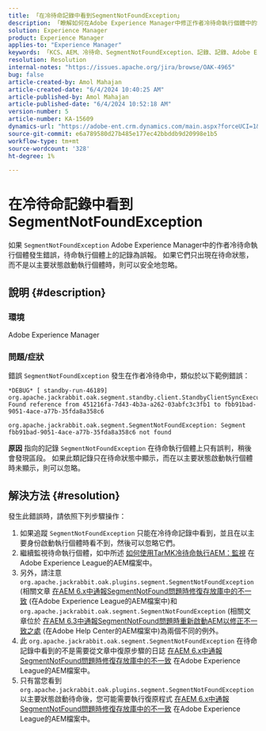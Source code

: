 ```yaml
---
title: 「在冷待命記錄中看到SegmentNotFoundException」
description: 「瞭解如何在Adobe Experience Manager中修正作者冷待命執行個體中的SegmentNotFoundException錯誤。」
solution: Experience Manager
product: Experience Manager
applies-to: "Experience Manager"
keywords: 「KCS、AEM、冷待命、SegmentNotFoundException、記錄、記錄、Adobe Experience Manager」
resolution: Resolution
internal-notes: "https://issues.apache.org/jira/browse/OAK-4965"
bug: false
article-created-by: Amol Mahajan
article-created-date: "6/4/2024 10:40:25 AM"
article-published-by: Amol Mahajan
article-published-date: "6/4/2024 10:52:18 AM"
version-number: 5
article-number: KA-15609
dynamics-url: "https://adobe-ent.crm.dynamics.com/main.aspx?forceUCI=1&pagetype=entityrecord&etn=knowledgearticle&id=3dad98d8-5e22-ef11-840b-6045bd006704"
source-git-commit: e6a789580d27b485e177ec42bbddb9d20998e1b5
workflow-type: tm+mt
source-wordcount: '328'
ht-degree: 1%

---
```


# 在冷待命記錄中看到SegmentNotFoundException


如果 `SegmentNotFoundException` Adobe Experience Manager中的作者冷待命執行個體發生錯誤，待命執行個體上的記錄為誤報。 如果它們只出現在待命狀態，而不是以主要狀態啟動執行個體時，則可以安全地忽略。

## 說明 {#description}


### 環境

Adobe Experience Manager



### 問題/症狀

錯誤 `SegmentNotFoundException` 發生在作者冷待命中，類似於以下範例錯誤：


```
*DEBUG* [ standby-run-46189]  org.apache.jackrabbit.oak.segment.standby.client.StandbyClientSyncExecution Found reference from 451216fa-7d43-4b3a-a262-03abfc3c3fb1 to fbb91bad-9051-4ace-a77b-35fda8a358c6

org.apache.jackrabbit.oak.segment.SegmentNotFoundException: Segment fbb91bad-9051-4ace-a77b-35fda8a358c6 not found
```


<b>原因</b>
指向的記錄 `SegmentNotFoundException` 在待命執行個體上只有誤判，稍後會發現區段。
如果此類記錄只在待命狀態中顯示，而在以主要狀態啟動執行個體時未顯示，則可以忽略。




## 解決方法 {#resolution}


發生此錯誤時，請依照下列步驟操作：

1. 如果追蹤 `SegmentNotFoundException` 只能在冷待命記錄中看到，並且在以主要身份啟動執行個體時看不到，然後可以忽略它們。
2. 繼續監視待命執行個體，如中所述 [如何使用TarMK冷待命執行AEM：監視](https://docs.adobe.com/content/help/en/experience-manager-65/deploying/deploying/tarmk-cold-standby.html#monitoring) 在Adobe Experience League的AEM檔案中。
3. 另外，請注意 `org.apache.jackrabbit.oak.plugins.segment.SegmentNotFoundException` (相關文章 [在AEM 6.x中通報SegmentNotFound問題時修復存放庫中的不一致](https://helpx.adobe.com/experience-manager/kb/fix-inconsistencies-in-the-repository-when-segmentnotfound-issue.html) (在Adobe Experience League的AEM檔案中)和 `org.apache.jackrabbit.oak.segment.SegmentNotFoundException` (相關文章位於 [在AEM 6.3中通報SegmentNotFound問題時重新啟動AEM以修正不一致之處](https://helpx.adobe.com/au/experience-manager/kb/fix-inconsistencies-by-restarting-AEM-when-segmentNotFound-issue-is-reported-in-AEM.html) (在Adobe Help Center的AEM檔案中)為兩個不同的例外。
4. 此 `org.apache.jackrabbit.oak.segment.SegmentNotFoundException` 在待命記錄中看到的不是需要從文章中復原步驟的日誌 [在AEM 6.x中通報SegmentNotFound問題時修復存放庫中的不一致](https://helpx.adobe.com/experience-manager/kb/fix-inconsistencies-in-the-repository-when-segmentnotfound-issue.html) 在Adobe Experience League的AEM檔案中。
5. 只有當您看到 `org.apache.jackrabbit.oak.plugins.segment.SegmentNotFoundException` 以主要狀態啟動待命後，您可能需要執行復原程式 [在AEM 6.x中通報SegmentNotFound問題時修復存放庫中的不一致](https://helpx.adobe.com/experience-manager/kb/fix-inconsistencies-in-the-repository-when-segmentnotfound-issue.html) 在Adobe Experience League的AEM檔案中。

